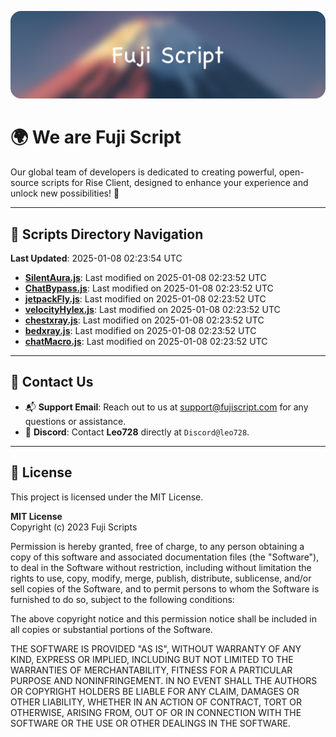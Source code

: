![Banner](.github/b.webp)

# 🌍 **We are Fuji Script**

Our global team of developers is dedicated to creating powerful, open-source scripts for Rise Client, designed to enhance your experience and unlock new possibilities! 🌟

---
<!-- SCRIPTS_NAVIGATION_START -->
## 📂 **Scripts Directory Navigation**

**Last Updated**: 2025-01-08 02:23:54 UTC

- **[SilentAura.js](scripts/SilentAura.js)**: Last modified on 2025-01-08 02:23:52 UTC
- **[ChatBypass.js](scripts/ChatBypass.js)**: Last modified on 2025-01-08 02:23:52 UTC
- **[jetpackFly.js](scripts/jetpackFly.js)**: Last modified on 2025-01-08 02:23:52 UTC
- **[velocityHylex.js](scripts/velocityHylex.js)**: Last modified on 2025-01-08 02:23:52 UTC
- **[chestxray.js](scripts/chestxray.js)**: Last modified on 2025-01-08 02:23:52 UTC
- **[bedxray.js](scripts/bedxray.js)**: Last modified on 2025-01-08 02:23:52 UTC
- **[chatMacro.js](scripts/chatMacro.js)**: Last modified on 2025-01-08 02:23:52 UTC

<!-- SCRIPTS_NAVIGATION_END -->

---

## 💬 **Contact Us**  
- 📬 **Support Email**: Reach out to us at [support@fujiscript.com](mailto:support@fujiscript.com) for any questions or assistance.  
- 💬 **Discord**: Contact **Leo728** directly at `Discord@leo728`.

---

## 📜 **License**

This project is licensed under the MIT License.  

**MIT License**  
Copyright (c) 2023 Fuji Scripts  

Permission is hereby granted, free of charge, to any person obtaining a copy of this software and associated documentation files (the "Software"), to deal in the Software without restriction, including without limitation the rights to use, copy, modify, merge, publish, distribute, sublicense, and/or sell copies of the Software, and to permit persons to whom the Software is furnished to do so, subject to the following conditions:  

The above copyright notice and this permission notice shall be included in all copies or substantial portions of the Software.  

THE SOFTWARE IS PROVIDED "AS IS", WITHOUT WARRANTY OF ANY KIND, EXPRESS OR IMPLIED, INCLUDING BUT NOT LIMITED TO THE WARRANTIES OF MERCHANTABILITY, FITNESS FOR A PARTICULAR PURPOSE AND NONINFRINGEMENT. IN NO EVENT SHALL THE AUTHORS OR COPYRIGHT HOLDERS BE LIABLE FOR ANY CLAIM, DAMAGES OR OTHER LIABILITY, WHETHER IN AN ACTION OF CONTRACT, TORT OR OTHERWISE, ARISING FROM, OUT OF OR IN CONNECTION WITH THE SOFTWARE OR THE USE OR OTHER DEALINGS IN THE SOFTWARE.  
